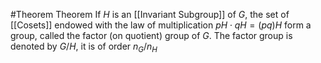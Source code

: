 #Theorem Theorem  If $H$ is an [[Invariant Subgroup]] of $G$, the set of [[Cosets]] endowed with the law of multiplication $pH\cdot qH=(pq)H$ form a group, called the factor (on quotient) group of $G.$ The factor group is denoted by $G/H$, it is of order $n_G/n_H$